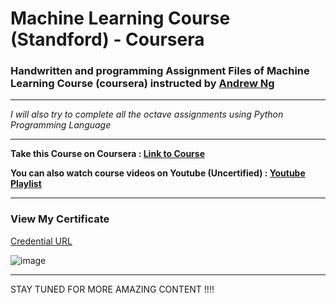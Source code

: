 # Machine Learning Course (Standford) - Coursera 

### Handwritten and programming Assignment Files of Machine Learning Course (coursera) instructed by [Andrew Ng](https://www.linkedin.com/in/andrewyng/)
-----------------------------------------------------------------------------------------------------------------------------------------------------------

*I will also try to complete all the octave assignments using Python Programming Language*

-----------------------------------------------------------------------------------------------------------------------------------------------------------

**Take this Course on Coursera : [Link to Course](https://www.coursera.org/learn/machine-learning)**

**You can also watch course videos on Youtube (Uncertified) : [Youtube Playlist](https://youtube.com/playlist?list=PLLssT5z_DsK-h9vYZkQkYNWcItqhlRJLN)**

-----------------------------------------------------------------------------------------------------------------------------------------------------------

### View My Certificate
[Credential URL](https://coursera.org/share/45d4b5c8fec8e03e0abbdf561322b03b)

![image](https://user-images.githubusercontent.com/80534916/150062086-24c8cfe5-3ec5-49a8-b5fe-6b9622e53e97.png)

-----------------------------------------------------------------------------------------------------------------------------------------------------------

STAY TUNED FOR MORE AMAZING CONTENT !!!!

